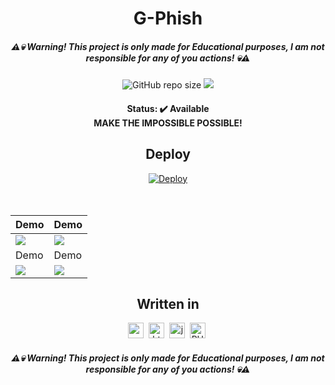 <h1 align="center">
	G-Phish
</h1>

<h5 align="center">
	⚠💀 Warning! This project is only made for Educational purposes, I am not responsible for any of you actions! 💀⚠
</h5>

<p align="center">
	<img alt="GitHub repo size" src="https://img.shields.io/github/repo-size/D4RKH0R1Z0N/gphish?style=for-the-badge">
	<img src="https://img.shields.io/github/last-commit/D4RKH0R1Z0N/GPhish?color=green&style=for-the-badge"/>
</p>

<h4 align="center">
	Status: ✔️ Available
	<br>
	MAKE THE IMPOSSIBLE POSSIBLE!
</h4>

<div align="center">
  <h2>Deploy</h2>
  <a href="https://heroku.com/deploy?template=https://github.com/D4RKH0R1Z0N/gphish">
    <img src="https://www.herokucdn.com/deploy/button.svg" alt="Deploy">
  </a>
</div>
  <br>
 <br>
 
| Demo | Demo |
| ------------  | ------------ |
|![](https://gphish.herokuapp.com/images/demo1.png)|![](https://gphish.herokuapp.com/images/demo2.png)
| Demo | Demo |
|![](https://gphish.herokuapp.com/images/demo3.png)|![](https://gphish.herokuapp.com/images/demo5.png)
  
<div align="center">
  <h2>Written in</h2>
  <img src="https://img.shields.io/badge/Css3-05122A?style=for-the-badge&logo=css3" alt="css3 Badge" height="25">&nbsp;
  <img src="https://img.shields.io/badge/Html5-05122A?style=for-the-badge&logo=html5" alt="html5 Badge" height="25">&nbsp;
  <img src="https://img.shields.io/badge/Javascript-05122A?style=for-the-badge&logo=javascript" alt="javascript Badge" height="25">&nbsp;
  <img src="https://img.shields.io/badge/PHP-05122A?style=for-the-badge&logo=php" alt="PHP Badge" height="25">&nbsp;
</div>

<h5 align="center">
	⚠💀 Warning! This project is only made for Educational purposes, I am not responsible for any of you actions! 💀⚠
</h5>

